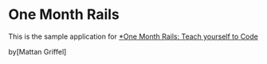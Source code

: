 # One Month Rails

This is the sample application for
[*One Month Rails: Teach yourself to Code](https://onemonthrails.com)

by[Mattan Griffel]